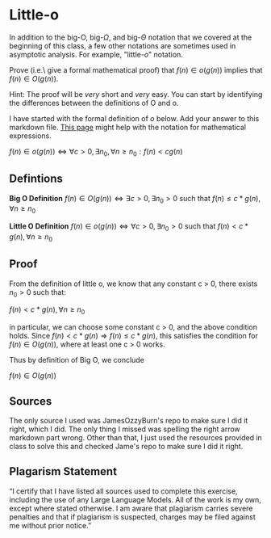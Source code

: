 # Little-o

In addition to the big-O, big-$\Omega$, and big-$\Theta$ notation that
we covered at the beginning of this class, a few other notations are sometimes
used in asymptotic analysis.  For example, "little-$o$" notation.

Prove (i.e.\ give a formal mathematical proof) that $f(n)\in o(g(n))$ implies
that $f(n)\in O(g(n))$.

Hint: The proof will be *very* short and *very* easy. You can start by
identifying the differences between the definitions of O and o.

I have started with the formal definition of $o$ below. Add your answer to this
markdown file. [This
page](https://docs.github.com/en/get-started/writing-on-github/working-with-advanced-formatting/writing-mathematical-expressions)
might help with the notation for mathematical expressions.

$f(n)\in o(g(n)) \iff \forall c>0, \exists n_0, \forall n\ge n_0: f(n) < c g(n)$

## Defintions

**Big O Definition** 
$f(n) \in O(g(n)) \iff \exists c > 0, \exists n_{0} > 0$ such that $f(n) \leq c * g(n), \forall n \geq n_{0}$

**Little O Definition**
$f(n) \in o(g(n)) \iff \forall c > 0, \exists n_{0} > 0$ such that $f(n) < c * g(n), \forall n \geq n_{0}$

## Proof
From the definition of little o, we know that any constant c > 0, there exists $n_{0} > 0$ such that: 

$f(n) < c * g(n), \forall n \geq n_{0}$

in particular, we can choose some constant c > 0, and the above condition holds. Since $f(n) < c * g(n) \Rightarrow f(n) \leq c * g(n)$, this satisfies the condition for $f(n) \in O(g(n))$, where at least one c > 0 works. 

Thus by definition of Big O, we conclude 

$f(n) \in O(g(n))$

## Sources
The only source I used was JamesOzzyBurn's repo to make sure I did it right, which I did. The only thing I missed was spelling the right arrow markdown part wrong. Other than that, I just used the resources provided in class to solve this and checked Jame's repo to make sure I did it right. 

## Plagarism Statement
“I certify that I have listed all sources used to complete this exercise, including the use of any Large Language Models. All of the work is my own, except where stated otherwise. I am aware that plagiarism carries severe penalties and that if plagiarism is suspected, charges may be filed against me without prior notice.”
